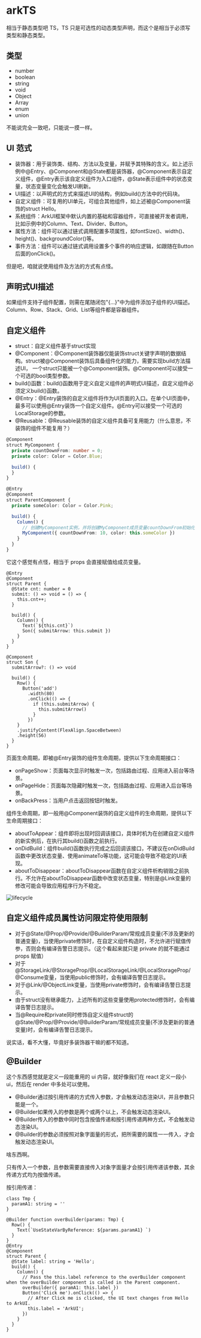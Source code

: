 # arkTS

相当于静态类型吧 TS，TS 只是可选性的动态类型声明，而这个是相当于必须写类型和静态类型。

## 类型

- number
- boolean
- string
- void
- Object
- Array
- enum
- union

不能说完全一致吧，只能说一摸一样。

## UI 范式

- 装饰器：用于装饰类、结构、方法以及变量，并赋予其特殊的含义。如上述示例中@Entry、@Component和@State都是装饰器，@Component表示自定义组件，@Entry表示该自定义组件为入口组件，@State表示组件中的状态变量，状态变量变化会触发UI刷新。
- UI描述：以声明式的方式来描述UI的结构，例如build()方法中的代码块。
- 自定义组件：可复用的UI单元，可组合其他组件，如上述被@Component装饰的struct Hello。 
- 系统组件：ArkUI框架中默认内置的基础和容器组件，可直接被开发者调用，比如示例中的Column、Text、Divider、Button。
- 属性方法：组件可以通过链式调用配置多项属性，如fontSize()、width()、height()、backgroundColor()等。
- 事件方法：组件可以通过链式调用设置多个事件的响应逻辑，如跟随在Button后面的onClick()。

但是吧，咱就说使用组件及方法的方式有点怪。

## 声明式UI描述

如果组件支持子组件配置，则需在尾随闭包"{...}"中为组件添加子组件的UI描述。Column、Row、Stack、Grid、List等组件都是容器组件。

## 自定义组件

- struct：自定义组件基于struct实现
- @Component：@Component装饰器仅能装饰struct关键字声明的数据结构。struct被@Component装饰后具备组件化的能力，需要实现build方法描述UI，
一个struct只能被一个@Component装饰。@Component可以接受一个可选的bool类型参数。
- build()函数：build()函数用于定义自定义组件的声明式UI描述，自定义组件必须定义build()函数。
- @Entry：@Entry装饰的自定义组件将作为UI页面的入口。在单个UI页面中，最多可以使用@Entry装饰一个自定义组件。@Entry可以接受一个可选的LocalStorage的参数。
- @Reusable：@Reusable装饰的自定义组件具备可复用能力（什么意思，不装饰的组件不能复用？）


```ts
@Component
struct MyComponent {
  private countDownFrom: number = 0;
  private color: Color = Color.Blue;

  build() {
  }
}

@Entry
@Component
struct ParentComponent {
  private someColor: Color = Color.Pink;

  build() {
    Column() {
      // 创建MyComponent实例，并将创建MyComponent成员变量countDownFrom初始化为10，将成员变量color初始化为this.someColor
      MyComponent({ countDownFrom: 10, color: this.someColor })
    }
  }
}
```

它这个感觉有点怪，相当于 props 会直接赋值给成员变量。

```tsx
@Entry
@Component
struct Parent {
  @State cnt: number = 0
  submit: () => void = () => {
    this.cnt++;
  }

  build() {
    Column() {
      Text(`${this.cnt}`)
      Son({ submitArrow: this.submit })
    }
  }
}

@Component
struct Son {
  submitArrow?: () => void

  build() {
    Row() {
      Button('add')
        .width(80)
        .onClick(() => {
          if (this.submitArrow) {
            this.submitArrow()
          }
        })
    }
    .justifyContent(FlexAlign.SpaceBetween)
    .height(56)
  }
}
```


页面生命周期，即被@Entry装饰的组件生命周期，提供以下生命周期接口：

- onPageShow：页面每次显示时触发一次，包括路由过程、应用进入前台等场景。 
- onPageHide：页面每次隐藏时触发一次，包括路由过程、应用进入后台等场景。
- onBackPress：当用户点击返回按钮时触发。

组件生命周期，即一般用@Component装饰的自定义组件的生命周期，提供以下生命周期接口：

- aboutToAppear：组件即将出现时回调该接口，具体时机为在创建自定义组件的新实例后，在执行其build()函数之前执行。
- onDidBuild：组件build()函数执行完成之后回调该接口，不建议在onDidBuild函数中更改状态变量、使用animateTo等功能，这可能会导致不稳定的UI表现。
- aboutToDisappear：aboutToDisappear函数在自定义组件析构销毁之前执行。不允许在aboutToDisappear函数中改变状态变量，特别是@Link变量的修改可能会导致应用程序行为不稳定。

![lifecycle](https://alliance-communityfile-drcn.dbankcdn.com/FileServer/getFile/cmtyPub/011/111/111/0000000000011111111.20240913142307.81971413732491105650919984883335:50001231000000:2800:67C556DEE8F9A5179CE47328BC9343F38B4253DC66ABA341E4018FA31240BCDB.png?needInitFileName=true?needInitFileName=true)

## 自定义组件成员属性访问限定符使用限制

- 对于@State/@Prop/@Provide/@BuilderParam/常规成员变量(不涉及更新的普通变量)，当使用private修饰时，在自定义组件构造时，不允许进行赋值传参，否则会有编译告警日志提示。（这个看起来就只是 private 的就不能通过 props 赋值）
- 对于@StorageLink/@StorageProp/@LocalStorageLink/@LocalStorageProp/@Consume变量，当使用public修饰时，会有编译告警日志提示。
- 对于@Link/@ObjectLink变量，当使用private修饰时，会有编译告警日志提示。
- 由于struct没有继承能力，上述所有的这些变量使用protected修饰时，会有编译告警日志提示。
- 当@Require和private同时修饰自定义组件struct的@State/@Prop/@Provide/@BuilderParam/常规成员变量(不涉及更新的普通变量)时，会有编译告警日志提示。

说实话，看不大懂，毕竟好多装饰器干嘛的都不知道。

## @Builder

这个东西感觉就是定义一段能重用的 ui 内容，就好像我们在 react 定义一段小 ui，然后在 render 中多处可以使用。

- @Builder通过按引用传递的方式传入参数，才会触发动态渲染UI，并且参数只能是一个。
- @Builder如果传入的参数是两个或两个以上，不会触发动态渲染UI。
- @Builder传入的参数中同时包含按值传递和按引用传递两种方式，不会触发动态渲染UI。
- @Builder的参数必须按照对象字面量的形式，把所需要的属性一一传入，才会触发动态渲染UI。

啥东西啊。

只有传入一个参数，且参数需要直接传入对象字面量才会按引用传递该参数，其余传递方式均为按值传递。

按引用传递：

```tsx
class Tmp {
  paramA1: string = ''
}

@Builder function overBuilder(params: Tmp) {
  Row() {
    Text(`UseStateVarByReference: ${params.paramA1} `)
  }
}
@Entry
@Component
struct Parent {
  @State label: string = 'Hello';
  build() {
    Column() {
      // Pass the this.label reference to the overBuilder component when the overBuilder component is called in the Parent component.
      overBuilder({ paramA1: this.label })
      Button('Click me').onClick(() => {
        // After Click me is clicked, the UI text changes from Hello to ArkUI.
        this.label = 'ArkUI';
      })
    }
  }
}
```

